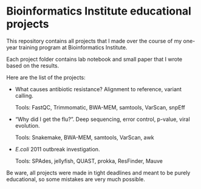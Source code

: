 # Bioinformatics Institute educational projects

This repository contains all projects that I made over the course of my one-year training program at Bioinformatics Institute.

Each project folder contains lab notebook and small paper that I wrote based on the results.

Here are the list of the projects:

- What causes antibiotic resistance? Alignment to reference, variant calling.
    
    Tools: FastQC, Trimmomatic, BWA-MEM, samtools, VarScan, snpEff
    
- “Why did I get the flu?”. Deep sequencing, error control, p-value, viral evolution.
    
    Tools: Snakemake, BWA-MEM, samtools, VarScan, awk
    
- *E.coli* 2011 outbreak investigation.
    
    Tools: SPAdes, jellyfish, QUAST, prokka, ResFinder, Mauve
    

Be ware, all projects were made in tight deadlines and meant to be purely educational, so some mistakes are very much possible.